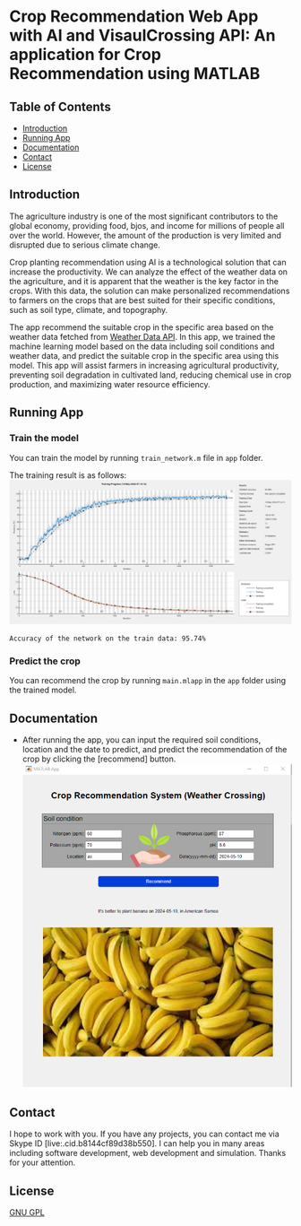 # Crop Recommendation Web App with AI and VisaulCrossing API: An application for Crop Recommendation using MATLAB

## Table of Contents
* [Introduction](#introduction)
* [Running App](#running-app)
* [Documentation](#documentation)
* [Contact](#contact)
* [License](#license)

## Introduction
The agriculture industry is one of the most significant contributors to the global economy, providing food, bjos, and income for millions of people all over the world. However, the amount of the production is very limited and disrupted due to serious climate change.

Crop planting recommendation using AI is a technological solution that can increase the productivity. We can analyze the effect of the weather data on the agriculture, and it is apparent that the weather is the key factor in the crops. With this data, the solution can make personalized recommendations to farmers on the crops that are best suited for their specific conditions, such as soil type, climate, and topography.

The app recommend the suitable crop in the specific area based on the weather data fetched from [Weather Data API](https://www.visualcrossing.com/weather-api). In this app, we trained the machine learning model based on the data including soil conditions and weather data, and predict the suitable crop in the specific area using this model. This app will assist farmers in increasing agricultural productivity, preventing soil degradation in cultivated land, reducing chemical use in crop production, and maximizing water resource efficiency.

## Running App
### Train the model
You can train the model by running `train_network.m` file in `app` folder.

The training result is as follows:
![training_result](img/training_result.png)
```
Accuracy of the network on the train data: 95.74%
```

### Predict the crop
You can recommend the crop by running `main.mlapp` in the `app` folder using the trained model.

## Documentation
* After running the app, you can input the required soil conditions, location and the date to predict, and predict the recommendation of the crop by clicking the [recommend] button.
![preview](img/result.png)

## Contact
I hope to work with you. If you have any projects, you can contact me via Skype ID [live:.cid.b8144cf89d38b550]. I can help you in many areas including software development, web development and simulation. Thanks for your attention.

## License
[GNU GPL](LICENSE.txt)

